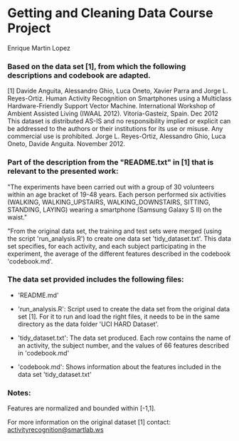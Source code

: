 # Getting and Cleaning Data Course Project
Enrique Martin Lopez

### Based on the data set [1], from which the following descriptions and codebook are adapted.
[1] Davide Anguita, Alessandro Ghio, Luca Oneto, Xavier Parra and Jorge L. Reyes-Ortiz. Human Activity Recognition on Smartphones using a Multiclass Hardware-Friendly Support Vector Machine. International Workshop of Ambient Assisted Living (IWAAL 2012). Vitoria-Gasteiz, Spain. Dec 2012
This dataset is distributed AS-IS and no responsibility implied or explicit can be addressed to the authors or their institutions for its use or misuse. Any commercial use is prohibited.
Jorge L. Reyes-Ortiz, Alessandro Ghio, Luca Oneto, Davide Anguita. November 2012.


### Part of the description from the "README.txt" in [1] that is relevant to the presented work:
"The experiments have been carried out with a group of 30 volunteers within an age bracket of 19-48 years.
Each person performed six activities (WALKING, WALKING_UPSTAIRS, WALKING_DOWNSTAIRS, SITTING, STANDING, LAYING) wearing a smartphone (Samsung Galaxy S II) on the waist."

"From the original data set, the training and test sets were merged (using the script 'run_analysis.R') to create one data set 'tidy_dataset.txt'.
This data set specifies, for each activity, and each subject participating in the experiment, the average of the different features described in the codebook 'codebook.md'.


### The data set provided includes the following files:

* 'README.md'

* 'run_analysis.R': Script used to create the data set from the original data set [1]. For it to run and load the right files, it needs to be in the same directory as the data folder 'UCI HARD Dataset'.

* 'tidy_dataset.txt': The data set produced. Each row contains the name of an activity, the subject number, and the values of 66 features described in 'codebook.md'

* 'codebook.md': Shows information about the features included in the data set 'tidy_dataset.txt'


### Notes: 

Features are normalized and bounded within [-1,1].

For more information on the original dataset [1] contact: activityrecognition@smartlab.ws